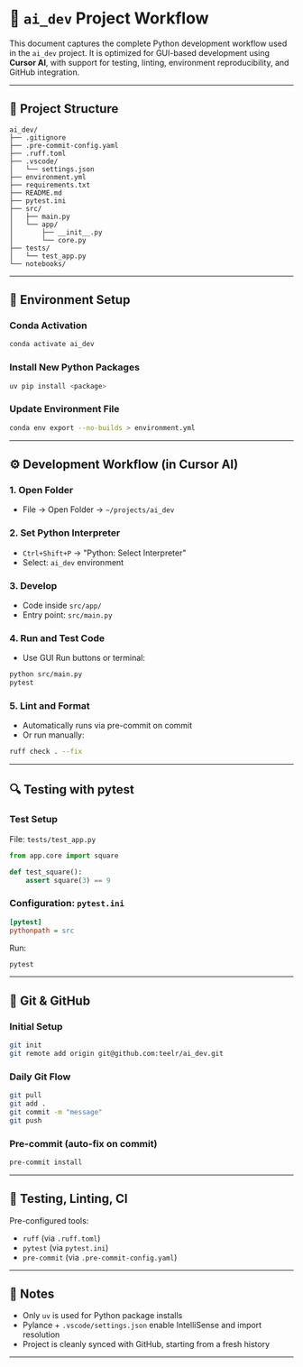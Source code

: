 # 🧠 `ai_dev` Project Workflow

This document captures the complete Python development workflow used in the `ai_dev` project. It is optimized for GUI-based development using **Cursor AI**, with support for testing, linting, environment reproducibility, and GitHub integration.

---

## 🧱 Project Structure

```
ai_dev/
├── .gitignore
├── .pre-commit-config.yaml
├── .ruff.toml
├── .vscode/
│   └── settings.json
├── environment.yml
├── requirements.txt
├── README.md
├── pytest.ini
├── src/
│   ├── main.py
│   └── app/
│       ├── __init__.py
│       └── core.py
├── tests/
│   └── test_app.py
└── notebooks/
```

---

## 🧠 Environment Setup

### Conda Activation
```bash
conda activate ai_dev
```

### Install New Python Packages
```bash
uv pip install <package>
```

### Update Environment File
```bash
conda env export --no-builds > environment.yml
```

---

## ⚙️ Development Workflow (in Cursor AI)

### 1. Open Folder
- File → Open Folder → `~/projects/ai_dev`

### 2. Set Python Interpreter
- `Ctrl+Shift+P` → "Python: Select Interpreter"
- Select: `ai_dev` environment

### 3. Develop
- Code inside `src/app/`
- Entry point: `src/main.py`

### 4. Run and Test Code
- Use GUI Run buttons or terminal:
```bash
python src/main.py
pytest
```

### 5. Lint and Format
- Automatically runs via pre-commit on commit
- Or run manually:
```bash
ruff check . --fix
```

---

## 🔍 Testing with pytest

### Test Setup
File: `tests/test_app.py`
```python
from app.core import square

def test_square():
    assert square(3) == 9
```

### Configuration: `pytest.ini`
```ini
[pytest]
pythonpath = src
```

Run:
```bash
pytest
```

---

## 🔁 Git & GitHub

### Initial Setup
```bash
git init
git remote add origin git@github.com:teelr/ai_dev.git
```

### Daily Git Flow
```bash
git pull
git add .
git commit -m "message"
git push
```

### Pre-commit (auto-fix on commit)
```bash
pre-commit install
```

---

## 🧪 Testing, Linting, CI

Pre-configured tools:
- `ruff` (via `.ruff.toml`)
- `pytest` (via `pytest.ini`)
- `pre-commit` (via `.pre-commit-config.yaml`)

---

## 📌 Notes

- Only `uv` is used for Python package installs
- Pylance + `.vscode/settings.json` enable IntelliSense and import resolution
- Project is cleanly synced with GitHub, starting from a fresh history

---